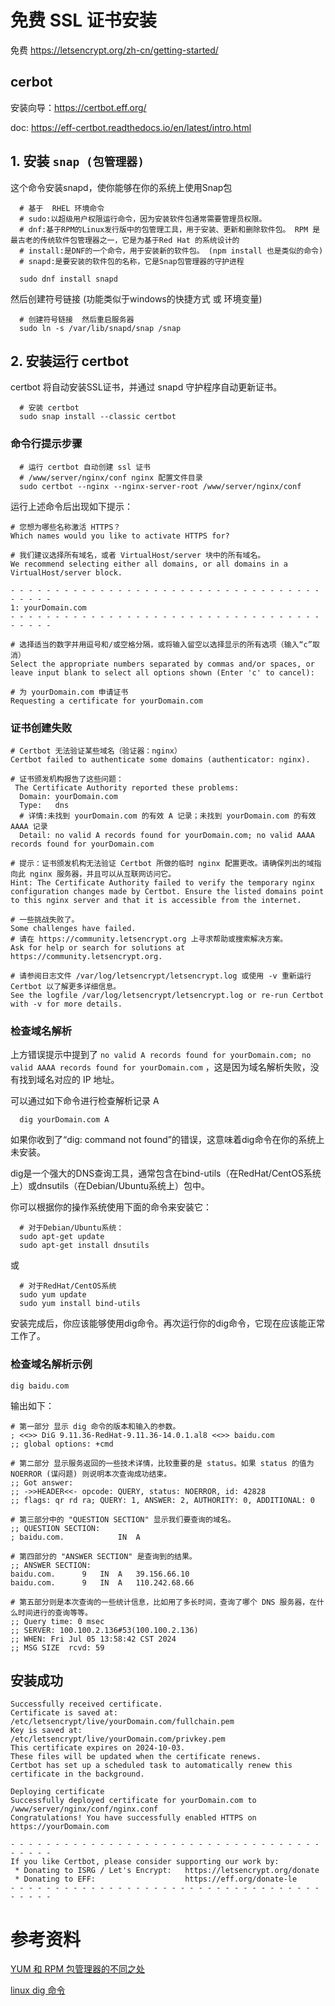 #  免费 SSL 证书安装

免费 https://letsencrypt.org/zh-cn/getting-started/

## cerbot

安装向导：https://certbot.eff.org/

doc: https://eff-certbot.readthedocs.io/en/latest/intro.html

## 1. 安装 `snap (包管理器)`

这个命令安装snapd，使你能够在你的系统上使用Snap包

```shell
  # 基于  RHEL 环境命令
  # sudo:以超级用户权限运行命令，因为安装软件包通常需要管理员权限。
  # dnf:基于RPM的Linux发行版中的包管理工具，用于安装、更新和删除软件包。 RPM 是最古老的传统软件包管理器之一，它是为基于Red Hat 的系统设计的
  # install:是DNF的一个命令，用于安装新的软件包。 (npm install 也是类似的命令)
  # snapd:是要安装的软件包的名称，它是Snap包管理器的守护进程

  sudo dnf install snapd
```

然后创建符号链接 (功能类似于windows的快捷方式 或 环境变量)

```shell
  # 创建符号链接  然后重启服务器
  sudo ln -s /var/lib/snapd/snap /snap
```

## 2. 安装运行 certbot

certbot 将自动安装SSL证书，并通过 snapd 守护程序自动更新证书。

```shell
  # 安装 certbot
  sudo snap install --classic certbot
```

### 命令行提示步骤

```shell
  # 运行 certbot 自动创建 ssl 证书
  # /www/server/nginx/conf nginx 配置文件目录
  sudo certbot --nginx --nginx-server-root /www/server/nginx/conf
```

运行上述命令后出现如下提示：

```shell
# 您想为哪些名称激活 HTTPS？
Which names would you like to activate HTTPS for? 

# 我们建议选择所有域名，或者 VirtualHost/server 块中的所有域名。
We recommend selecting either all domains, or all domains in a VirtualHost/server block. 

- - - - - - - - - - - - - - - - - - - - - - - - - - - - - - - - - - - - - - - -
1: yourDomain.com
- - - - - - - - - - - - - - - - - - - - - - - - - - - - - - - - - - - - - - - -

# 选择适当的数字并用逗号和/或空格分隔，或将输入留空以选择显示的所有选项（输入“c”取消）
Select the appropriate numbers separated by commas and/or spaces, or leave input blank to select all options shown (Enter 'c' to cancel): 

# 为 yourDomain.com 申请证书
Requesting a certificate for yourDomain.com 
```

### 证书创建失败

```shell
# Certbot 无法验证某些域名（验证器：nginx）
Certbot failed to authenticate some domains (authenticator: nginx).

# 证书颁发机构报告了这些问题：
 The Certificate Authority reported these problems:
  Domain: yourDomain.com
  Type:   dns
  # 详情:未找到 yourDomain.com 的有效 A 记录；未找到 yourDomain.com 的有效 AAAA 记录
  Detail: no valid A records found for yourDomain.com; no valid AAAA records found for yourDomain.com

# 提示：证书颁发机构无法验证 Certbot 所做的临时 nginx 配置更改。请确保列出的域指向此 nginx 服务器，并且可以从互联网访问它。
Hint: The Certificate Authority failed to verify the temporary nginx configuration changes made by Certbot. Ensure the listed domains point to this nginx server and that it is accessible from the internet.

# 一些挑战失败了。
Some challenges have failed.
# 请在 https://community.letsencrypt.org 上寻求帮助或搜索解决方案。
Ask for help or search for solutions at https://community.letsencrypt.org. 

# 请参阅日志文件 /var/log/letsencrypt/letsencrypt.log 或使用 -v 重新运行 Certbot 以了解更多详细信息。
See the logfile /var/log/letsencrypt/letsencrypt.log or re-run Certbot with -v for more details.
```

### 检查域名解析

上方错误提示中提到了 `no valid A records found for yourDomain.com; no valid AAAA records found for yourDomain.com` ，这是因为域名解析失败，没有找到域名对应的 IP 地址。

可以通过如下命令进行检查解析记录 A

```shell
  dig yourDomain.com A
```

如果你收到了“dig: command not found”的错误，这意味着dig命令在你的系统上未安装。

dig是一个强大的DNS查询工具，通常包含在bind-utils（在RedHat/CentOS系统上）或dnsutils（在Debian/Ubuntu系统上）包中。

你可以根据你的操作系统使用下面的命令来安装它：

```shell
  # 对于Debian/Ubuntu系统：
  sudo apt-get update
  sudo apt-get install dnsutils
```

或

```shell
  # 对于RedHat/CentOS系统
  sudo yum update
  sudo yum install bind-utils
```

安装完成后，你应该能够使用dig命令。再次运行你的dig命令，它现在应该能正常工作了。

### 检查域名解析示例

```shell
dig baidu.com
```

输出如下：
  

```shell
# 第一部分 显示 dig 命令的版本和输入的参数。
; <<>> DiG 9.11.36-RedHat-9.11.36-14.0.1.al8 <<>> baidu.com
;; global options: +cmd

# 第二部分 显示服务返回的一些技术详情，比较重要的是 status。如果 status 的值为 NOERROR (谋闷题) 则说明本次查询成功结束。
;; Got answer:
;; ->>HEADER<<- opcode: QUERY, status: NOERROR, id: 42828
;; flags: qr rd ra; QUERY: 1, ANSWER: 2, AUTHORITY: 0, ADDITIONAL: 0

# 第三部分中的 "QUESTION SECTION" 显示我们要查询的域名。
;; QUESTION SECTION:
; baidu.com.			IN	A

# 第四部分的 "ANSWER SECTION" 是查询到的结果。
;; ANSWER SECTION:
baidu.com.		9	IN	A	39.156.66.10
baidu.com.		9	IN	A	110.242.68.66

# 第五部分则是本次查询的一些统计信息，比如用了多长时间，查询了哪个 DNS 服务器，在什么时间进行的查询等等。
;; Query time: 0 msec
;; SERVER: 100.100.2.136#53(100.100.2.136)
;; WHEN: Fri Jul 05 13:58:42 CST 2024
;; MSG SIZE  rcvd: 59
```

## 安装成功

```shell
Successfully received certificate.
Certificate is saved at: /etc/letsencrypt/live/yourDomain.com/fullchain.pem
Key is saved at:         /etc/letsencrypt/live/yourDomain.com/privkey.pem
This certificate expires on 2024-10-03.
These files will be updated when the certificate renews.
Certbot has set up a scheduled task to automatically renew this certificate in the background.

Deploying certificate
Successfully deployed certificate for yourDomain.com to /www/server/nginx/conf/nginx.conf
Congratulations! You have successfully enabled HTTPS on https://yourDomain.com

- - - - - - - - - - - - - - - - - - - - - - - - - - - - - - - - - - - - - - - -
If you like Certbot, please consider supporting our work by:
 * Donating to ISRG / Let's Encrypt:   https://letsencrypt.org/donate
 * Donating to EFF:                    https://eff.org/donate-le
- - - - - - - - - - - - - - - - - - - - - - - - - - - - - - - - - - - - - - - -

```

# 参考资料

[YUM 和 RPM 包管理器的不同之处](https://linux.cn/article-12170-1.html)

[linux dig 命令](https://www.cnblogs.com/sparkdev/p/7777871.html)
